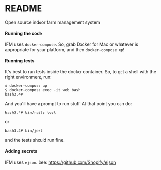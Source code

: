 # README

Open source indoor farm management system

#### Running the code

 IFM uses `docker-compose`. So, grab Docker for Mac or whatever is appropriate for your platform, and then `docker-compose up`!

#### Running tests

It's best to run tests inside the docker container. So, to get a shell with the right environment, run:

```
$ docker-compose up
$ docker-compose exec -it web bash
bash3.4#
```

And you'll have a prompt to run stuff! At that point you can do:

```
bash3.4# bin/rails test
```

or

```
bash3.4# bin/jest
```

and the tests should run fine.

#### Adding secrets

IFM uses `ejson`. See: https://github.com/Shopify/ejson
